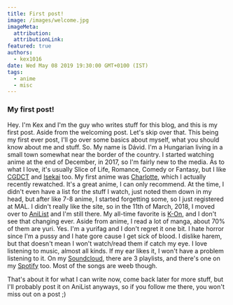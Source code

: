 ```yaml
---
title: First post!
image: /images/welcome.jpg
imageMeta:
  attribution:
  attributionLink:
featured: true
authors:
  - kex1016
date: Wed May 08 2019 19:30:00 GMT+0100 (IST)
tags:
  - anime
  - misc
---
```


### My first post!

Hey. I'm Kex and I'm the guy who writes stuff for this blog, and this is my first post. Aside from the welcoming post. Let's skip over that. This being my first ever post, I'll go over some basics about myself, what you should know about me and stuff. So. My name is Dávid. I'm a Hungarian living in a small town somewhat near the border of the country. I started watching anime at the end of December, in 2017, so I'm fairly new to the media. As to what I love, it's usually Slice of Life, Romance, Comedy or Fantasy, but I like [CGDCT](https://www.urbandictionary.com/define.php?term=CGDCT) and [Isekai](https://www.urbandictionary.com/define.php?term=isekai) too. My first anime was [Charlotte](https://anilist.co/anime/20997/Charlotte/), which I actually recently rewatched. It's a great anime, I can only recommend. At the time, I didn't even have a list for the stuff I watch, just noted them down in my head, but after like 7-8 anime, I started forgetting some, so I just registered at MAL. I didn't really like the site, so in the 11th of March, 2018, I moved over to [AniList](https://anilist.co/user/Kex1016/) and I'm still there. My all-time favorite is [K-On](https://anilist.co/anime/5680/KON/), and I don't see that changing ever. Aside from anime, I read a lot of manga, about 70% of them are yuri. Yes. I'm a yurifag and I don't regret it one bit. I hate horror since I'm a pussy and I hate gore cause I get sick of blood. I dislike harem, but that doesn't mean I won't watch/read them if catch my eye. I love listening to music, almost all kinds. If my ear likes it, I won't have a problem listening to it. On my [Soundcloud](https://soundcloud.com/kex1016), there are 3 playlists, and there's one on my [Spotify](https://open.spotify.com/user/minedave/playlist/2Np5XzboIBO4wMF2q1IgsI) too. Most of the songs are weeb though.

That's about it for what I can write now, come back later for more stuff, but I'll probably post it on AniList anyways, so if you follow me there, you won't miss out on a post ;)
